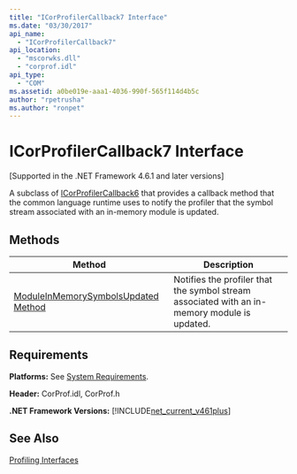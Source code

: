 ```yaml
---
title: "ICorProfilerCallback7 Interface"
ms.date: "03/30/2017"
api_name: 
  - "ICorProfilerCallback7"
api_location: 
  - "mscorwks.dll"
  - "corprof.idl"
api_type: 
  - "COM"
ms.assetid: a0be019e-aaa1-4036-990f-565f114d4b5c
author: "rpetrusha"
ms.author: "ronpet"
---
```

# ICorProfilerCallback7 Interface
[Supported in the .NET Framework 4.6.1 and later versions]  

 A subclass of [ICorProfilerCallback6](../../../../docs/framework/unmanaged-api/profiling/icorprofilercallback6-interface.md) that provides a callback method that the common language runtime uses to notify the profiler that the symbol stream associated with an in-memory module is updated.  

## Methods  


|Method|Description|  
|------------|-----------------|  
|[ModuleInMemorySymbolsUpdated Method](../../../../docs/framework/unmanaged-api/profiling/icorprofilercallback7-moduleinmemorysymbolsupdated-method.md)|Notifies the profiler that the symbol stream associated with an in-memory module is updated.|  

## Requirements  
 **Platforms:** See [System Requirements](../../../../docs/framework/get-started/system-requirements.md).  

 **Header:** CorProf.idl, CorProf.h  

 **.NET Framework Versions:** [!INCLUDE[net_current_v461plus](../../../../includes/net-current-v461plus-md.md)]  

## See Also  
 [Profiling Interfaces](../../../../docs/framework/unmanaged-api/profiling/profiling-interfaces.md)
